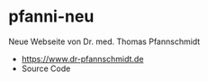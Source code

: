 # pfanni-neu
Neue Webseite von Dr. med. Thomas Pfannschmidt
- https://www.dr-pfannschmidt.de
- Source Code
